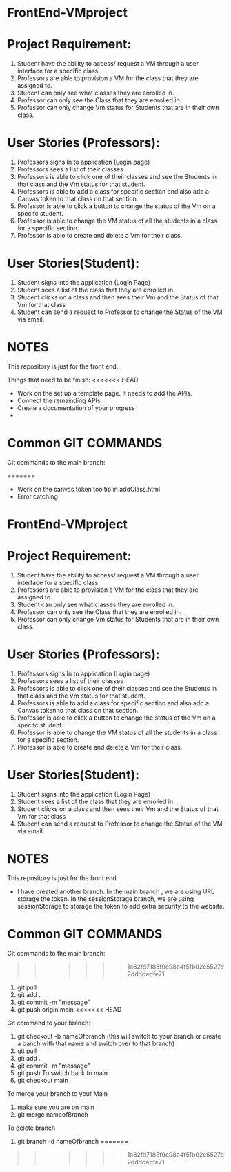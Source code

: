 # FrontEnd-VMproject

# Project Requirement:

1. Student have the ability to access/ request a VM through a user interface for a specific class.
2. Professors are able to provision a VM for the class that they are assigned to.
3. Student can only see what classes they are enrolled in.
4. Professor can only see the Class that they are enrolled in.
5. Professor can only change Vm status for Students that are in their own class.

# User Stories (Professors):

1. Professors signs In to application (Login page)
2. Professors sees a list of their classes
3. Professors is able to click one of their classes and see the Students in that class and the Vm status for that student.
4. Professors is able to add a class for specific section and also add a Canvas token to that class on that section.
5. Professor is able to click a button to change the status of the Vm on a specifc student.
6. Professor is able to change the VM status of all the students in a class for a specific section.
7. Professor is able to create and delete a Vm for their class.

# User Stories(Student):

1. Student signs into the application (Login Page)
2. Student sees a list of the class that they are enrolled in.
3. Student clicks on a class and then sees their Vm and the Status of that Vm for that class
4. Student can send a request to Professor to change the Status of the VM via email.

# NOTES

This repository is just for the front end.

Things that need to be finish:
<<<<<<< HEAD

- Work on the set up a template page. It needs to add the APIs.
- Connect the remainding APIs
- Create a documentation of your progress
-

# Common GIT COMMANDS

Git commands to the main branch:

=======
- Work on the canvas token tooltip in addClass.html
- Error catching 

# FrontEnd-VMproject
# Project Requirement:
1. Student have the ability to access/ request a VM through a user interface for a specific class.
2. Professors are able to provision a VM for the class that they are assigned to.
3. Student can only see what classes they are enrolled in.
4. Professor can only see the Class that they are enrolled in.
5. Professor can only change Vm status for Students that are in their own class.

# User Stories (Professors):
1. Professors signs In to application (Login page)
2. Professors sees a list of their classes 
3. Professors is able to click one of their classes and see the Students in that class and the Vm status for that student.
4. Professors is able to add a class for specific section and also add a Canvas token to that class on that section.
5. Professor is able to click a button to change the status of the Vm on a specifc student.
6. Professor is able to change the VM status of all the students in a class for a specific section.
7. Professor is able to create and delete a Vm for their class.

# User Stories(Student):
1. Student signs into the application (Login Page)
2. Student sees a list of the class that they are enrolled in.
3. Student clicks on a class and then sees their Vm and the Status of that Vm for that class
4. Student can send a request to Professor to change the Status of the VM via email.
# NOTES
This repository is just for the front end.

- I have created another branch. In the main branch , we are using URL storage the token. In the sessionStorage branch, we are using sessionStorage to storage the token to add extra security to the website. 


# Common GIT COMMANDS
Git commands to the main branch:
>>>>>>> 1a82fd7185f9c98a4f5fb02c5527d2ddddedfe71
1. git pull
2. git add .
3. git commit -m "message"
4. git push origin main
<<<<<<< HEAD

Git command to your branch:

1. git checkout -b nameOfbranch (this will switch to your branch or create a banch with that name and switch over to that branch)
2. git pull
3. git add .
4. git commit -m "message"
5. git push
   To switch back to main
6. git checkout main

To merge your branch to your Main

1. make sure you are on main
2. git merge nameofBranch

To delete branch

1. git branch -d nameOfbranch
=======
>>>>>>> 1a82fd7185f9c98a4f5fb02c5527d2ddddedfe71

